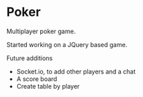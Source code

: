 # Poker
 Multiplayer poker game.

Started working on a JQuery based game.

Future additions
- Socket.io, to add other players and a chat
- A score board
- Create table by player